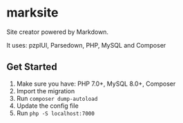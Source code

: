 # marksite
Site creator powered by Markdown.

It uses: pzplUI, Parsedown, PHP, MySQL and Composer

## Get Started
1. Make sure you have: PHP 7.0+, MySQL 8.0+, Composer
2. Import the migration
3. Run `composer dump-autoload`
4. Update the config file
5. Run `php -S localhost:7000`
